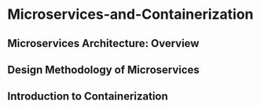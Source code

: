 # Microservices-and-Containerization

## Microservices Architecture: Overview
## Design Methodology of Microservices
## Introduction to Containerization
